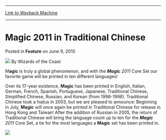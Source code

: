 
---
[Link to Wayback Machine](https://web.archive.org/web/20210429081256/https://magic.wizards.com/en/articles/archive/feature/magic-2011-traditional-chinese-2010-06-09)

[_metadata_:author]:- "Wizards of the Coast"
[_metadata_:description]:- "Magic is truly a global phenomenon, and with the Magic 2011 Core Set our favorite game will be printed in ten different languages! Over its 17-year existence, Magic has been printed in English, Italian, German, French, Spanish, Portuguese, Japanese, Traditional Chinese, Simplified Chinese, Russian, and Korean (from 1996-1998). Traditional Chinese took a hiatus in 2003, but we"
[_metadata_:generator]:- "Drupal 7 (http://drupal.org)"
[_metadata_:publish_date]:- "2010-06-09"
[_metadata_:title]:- "Magic 2011 in Traditional Chinese"
[_metadata_:wayback_capture_timestamp]:- "2021-04-29 08:12:56+00:00"
[_metadata_:wayback_raw_url]:- "https://web.archive.org/web/20210429081256id_/https://magic.wizards.com/en/articles/archive/feature/magic-2011-traditional-chinese-2010-06-09"
[_metadata_:wayback_url]:- "https://magic.wizards.com/en/articles/archive/feature/magic-2011-traditional-chinese-2010-06-09"
---


**Magic 2011** in Traditional Chinese
=====================================



 Posted in **Feature**
 on June 9, 2010 






![](https://media.magic.wizards.com/styles/auth_small/public/images/person/wizards_author.jpg)
By Wizards of the Coast











M**agic** is truly a global phenomenon, and with the ***Magic** 2011* Core Set our favorite game will be printed in ten different languages!


Over its 17-year existence, **Magic** has been printed in English, Italian, German, French, Spanish, Portuguese, Japanese, Traditional Chinese, Simplified Chinese, Russian, and Korean (from 1996-1998). Traditional Chinese took a hiatus in 2003, but we are pleased to announce: Beginning in July, **Magic** will once again be printed in Traditional Chinese for release in Hong Kong and Taiwan! After the addition of Russian in 2005, the return of Traditional Chinese will bring the language count up to ten for the ***Magic** 2011* Core Set, a tie for the most languages a **Magic** set has been printed in.


![](https://media.magic.wizards.com/image_legacy_migration/mtg/images/tcg/products/m11/M11_9language.jpg)  







